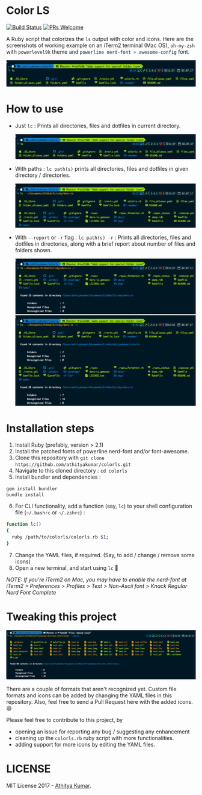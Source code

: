 # Color LS 

[![Build Status](https://travis-ci.org/athityakumar/colorls.svg?branch=master)](https://travis-ci.org/athityakumar/colorls)
[![PRs Welcome](https://img.shields.io/badge/PRs-welcome-brightgreen.svg?style=flat-square)](http://makeapullrequest.com)

A Ruby script that colorizes the `ls` output with color and icons. Here are the screenshots of working example on an iTerm2
terminal (Mac OS), `oh-my-zsh` with `powerlevel9k` theme and `powerline nerd-font + awesome-config` font.

![Example #1](readme/usage1.png)

# How to use

- Just `lc` : Prints all directories, files and dotfiles in current directory.

  ![Usage #1](readme/usage1.png)

- With paths : `lc path(s)` prints all directories, files and dotfiles in given directory / directories.

  ![Usage #2](readme/usage2.png)

- With `--report` or `-r` flag : `lc path(s) -r` : Prints all directories, files and dotfiles in directories, along with a brief report about number of files and folders shown.

  ![Usage #3](readme/usage3.png)
  ![Usage #4](readme/usage4.png)

# Installation steps

1. Install Ruby (prefably, version > 2.1)
2. Install the patched fonts of powerline nerd-font and/or font-awesome.
3. Clone this repository with `git clone https://github.com/athityakumar/colorls.git`
4. Navigate to this cloned directory : `cd colorls`
5. Install bundler and dependencies :
  ```
  gem install bundler
  bundle install
  ``` 
6. For CLI functionality, add a function (say, `lc`) to your shell configuration file (`~/.bashrc` or `~/.zshrc`) : 
  ```sh
  function lc()
  {
    ruby /path/to/colorls/colorls.rb $1;
  }
  ```

7. Change the YAML files, if required. (Say, to add / change / remove some icons)
8. Open a new terminal, and start using  `lc` :tada:

_NOTE: If you're iTerm2 on Mac, you may have to enable the nerd-font at iTerm2 > Preferences > Profiles > Text > Non-Ascii font > Knack Regular Nerd Font Complete_

# Tweaking this project

![Pending formats](readme/pending.png)

There are a couple of formats that aren't recognized yet. Custom file formats and icons can be added by changing the YAML files in this repository. Also, feel free to send a Pull Request here with the added icons. :smile:

Please feel free to contribute to this project, by 
- opening an issue for reporting any bug / suggesting any enhancement
- cleaning up the `colorls.rb` ruby script with more functionalities.
- adding support for more icons by editing the YAML files.

# LICENSE

MIT License 2017 - [Athitya Kumar](https://github.com/athityakumar/).
